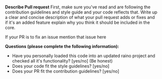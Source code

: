 **Describe Pull request**
First, make sure you've read and are following the contribution guidelines and style guide and your code reflects that.
Write up a clear and concise description of what your pull request adds or fixes and if it's an added feature explain why you think it should be included in the core.

If your PR is to fix an issue mention that issue here

**Questions (please complete the following information):**
- Have you personally loaded this code into an updated raino project and checked all it's functionality? [yes/no] (Be honest)
- Does your code fit the style guidelines? [yes/no]
- Does your PR fit the contribution guidelines? [yes/no]
